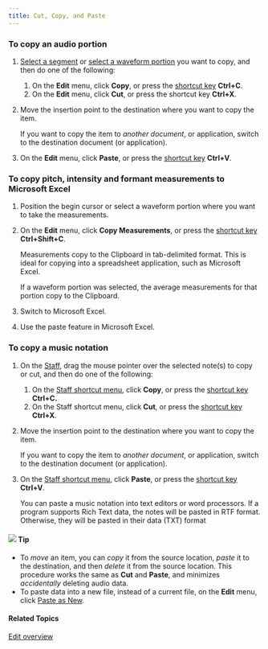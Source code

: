 ```yaml
---
title: Cut, Copy, and Paste
---
```


### **To copy an audio portion**
1. [Select a segment](select-segment) or [select a waveform portion](select-waveform) you want to copy, and then do one of the following:
   1. On the **Edit** menu, click **Copy**, or press the [shortcut key](../../shortcuts/overview) **Ctrl+C**.
   1. On the **Edit** menu, click **Cut**, or press the shortcut key **Ctrl+X**.
1. Move the insertion point to the destination where you want to copy the item.

    If you want to copy the item to *another document*, or application, switch to the destination document (or application).

1. On the **Edit** menu, click **Paste**, or press the [shortcut key](../../shortcuts/overview) **Ctrl+V**.

### **To copy pitch, intensity and formant measurements to Microsoft Excel**
1. Position the begin cursor or select a waveform portion where you want to take the measurements.
1. On the **Edit** menu, click **Copy Measurements**, or press the [shortcut key](../../shortcuts/overview) **Ctrl+Shift+C**.

    Measurements copy to the Clipboard in tab-delimited format. This is ideal for copying into a spreadsheet application, such as Microsoft Excel.

    If a waveform portion was selected, the average measurements for that portion copy to the Clipboard.

1. Switch to Microsoft Excel.
1. Use the paste feature in Microsoft Excel.

### **To copy a music notation**
1. On the [Staff](../graphs/types/music/staff), drag the mouse pointer over the selected note(s) to copy or cut, and then do one of the following:
   1. On the [Staff shortcut menu](../graphs/types/music/staff-shortcut-menu), click **Copy**, or press the [shortcut key](../../shortcuts/overview) **Ctrl+C.**
   1. On the Staff shortcut menu, click **Cut**, or press the [shortcut key](../../shortcuts/overview) **Ctrl+X**.
1. Move the insertion point to the destination where you want to copy the item.

    If you want to copy the item to *another document*, or application, switch to the destination document (or application).

1. On the [Staff shortcut menu](../graphs/types/music/staff-shortcut-menu), click **Paste**, or press the [shortcut key](../../shortcuts/overview) **Ctrl+V**.

    You can paste a music notation into text editors or word processors. If a program supports Rich Text data, the notes will be pasted in RTF format. Otherwise, they will be pasted in their data (TXT) format

#### ![](../../../images/001.png) **Tip**
- To *move* an item, you can *copy* it from the source location, *paste* it to the destination, and then *delete* it from the source location. This procedure works the same as **Cut** and **Paste**, and minimizes *accidentally* deleting audio data.
- To paste data into a new file, instead of a current file, on the **Edit** menu, click [Paste as New](paste).

#### **Related Topics**
[Edit overview](overview)